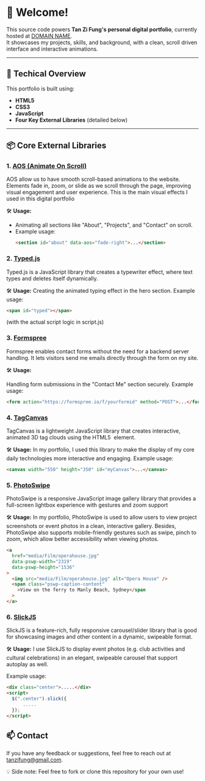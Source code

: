 # 🎉 Welcome!

This source code powers **Tan Zi Fung's personal digital portfolio**, currently hosted at [DOMAIN NAME](https://).  
It showcases my projects, skills, and background, with a clean, scroll driven interface and interactive animations.

---

## 🔧 Techical Overview

This portfolio is built using:

- **HTML5**
- **CSS3**
- **JavaScript**
- **Four Key External Libraries** (detailed below)

---

## 📦 Core External Libraries

### 1. [AOS (Animate On Scroll)](https://michalsnik.github.io/aos/)

AOS allow us to have smooth scroll-based animations to the website. Elements fade in, zoom, or slide as we scroll through the page, improving visual engagement and user experience. This is the main visual effects I used in this digital portfolio

🛠 **Usage:**

- Animating all sections like "About", "Projects", and "Contact" on scroll.
- Example usage:
  ```html
  <section id="about" data-aos="fade-right">...</section>
  ```

### 2. [Typed.js](https://mattboldt.com/demos/typed-js/)

Typed.js is a JavaScript library that creates a typewriter effect, where text types and deletes itself dynamically.

🛠 **Usage:**
Creating the animated typing effect in the hero section.
Example usage:

```html
<span id="typed"></span>
```

(with the actual script logic in script.js)

### 3. [Formspree](https://formspree.io)

Formspree enables contact forms without the need for a backend server handling. It lets visitors send me emails directly through the form on my site.

🛠 **Usage:**

Handling form submissions in the "Contact Me" section securely.
Example usage:

```html
<form action="https://formspree.io/f/yourformid" method="POST">...</form>
```

### 4. [TagCanvas](https://www.goat1000.com/tagcanvas.php)

TagCanvas is a lightweight JavaScript library that creates interactive, animated 3D tag clouds using the HTML5 <canvas> element.

🛠 **Usage:**
In my portfolio, I used this library to make the display of my core daily technologies more interactive and engaging.
Example usage:

```html
<canvas width="550" height="350" id="myCanvas">...</canvas>
```

### 5. [PhotoSwipe](https://photoswipe.com)

PhotoSwipe is a responsive JavaScript image gallery library that provides a full-screen lightbox experience with gestures and zoom support

🛠 **Usage:**
In my portfolio, PhotoSwipe is used to allow users to view project screenshots or event photos in a clean, interactive gallery. Besides, PhotoSwipe also supports mobile-friendly gestures such as swipe, pinch to zoom, which allow better accessibility when viewing photos.

```html
<a
  href="media/Film/operahouse.jpg"
  data-pswp-width="2319"
  data-pswp-height="1536"
>
  <img src="media/Film/operahouse.jpg" alt="Opera House" />
  <span class="pswp-caption-content"
    >View on the ferry to Manly Beach, Sydney</span
  >
</a>
```

### 6. [SlickJS](https://kenwheeler.github.io/slick/)

SlickJS is a feature-rich, fully responsive carousel/slider library that is good for showcasing images and other content in a dynamic, swipeable format.

🛠 **Usage:**
I use SlickJS to display event photos (e.g. club activities and cultural celebrations) in an elegant, swipeable carousel that support autoplay as well.

Example usage:

```html
<div class="center">.....</div>
<script>
  $(".center").slick({
      .....
  });
</script>
```

## 📫 Contact

If you have any feedback or suggestions, feel free to reach out at [tanzifung@gmail.com](mailto:tanzifung@gmail.com).

💡 Side note: Feel free to fork or clone this repository for your own use!
